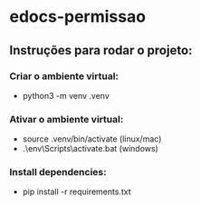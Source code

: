 # edocs-permissao

## Instruções para rodar o projeto:

### Criar o ambiente virtual:

- python3 -m venv .venv

### Ativar o ambiente virtual:

- source .venv/bin/activate (linux/mac)
- .\env\Scripts\activate.bat (windows)

### Install dependencies:

- pip install -r requirements.txt
